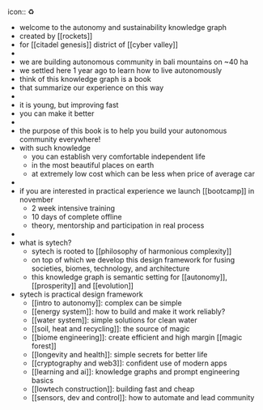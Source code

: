 icon:: ♻️

- welcome to the autonomy and sustainability knowledge graph
- created by [[rockets]]
- for [[citadel genesis]] district of [[cyber valley]]
-
- we are building autonomous community in bali mountains on ~40 ha
- we settled here 1 year ago to learn how to live autonomously
- think of this knowledge graph is a book
- that summarize our experience on this way
-
- it is young, but improving fast
- you can make it better
-
- the purpose of this book is to help you build your autonomous community everywhere!
- with such knowledge
	- you can establish very comfortable independent life
	- in the most beautiful places on earth
	- at extremely low cost which can be less when price of average car
-
- if you are interested in practical experience we launch [[bootcamp]] in november
	- 2 week intensive training
	- 10 days of complete offline
	- theory, mentorship and participation in real process
-
- what is sytech?
	- sytech is rooted to [[philosophy of harmonious complexity]]
	- on top of which we develop this design framework for fusing societies, biomes, technology, and architecture
	- this knowledge graph is semantic setting for [[autonomy]], [[prosperity]] and [[evolution]]
- sytech is practical design framework
	- [[intro to autonomy]]: complex can be simple
	- [[energy system]]: how to build and make it work reliably?
	- [[water system]]: simple solutions for clean water
	- [[soil, heat and recycling]]: the source of magic
	- [[biome engineering]]: create efficient and high margin [[magic forest]]
	- [[longevity and health]]: simple secrets for better life
	- [[cryptography and web3]]: confident use of modern apps
	- [[learning and ai]]: knowledge graphs and prompt engineering basics
	- [[lowtech construction]]: building fast and cheap
	- [[sensors, dev and control]]: how to automate and lead community
